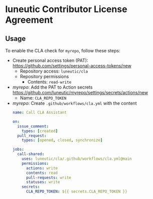 # luneutic Contributor License Agreement
## Usage
To enable the CLA check for `myrepo`, follow these steps:

- Create personal access token (PAT): https://github.com/settings/personal-access-tokens/new
  - Repository access: `luneutic/cla`
  - Repository permissions
    - Contents: `read-write`
- _myrepo_: Add the PAT to Action secrets https://github.com/luneutic/myrepo/settings/secrets/actions/new
  - Name: `CLA_REPO_TOKEN`
- _myrepo_: Create `.github/workflows/cla.yml` with the content
  ```yml
  name: Call CLA Assistant

  on:
    issue_comment:
      types: [created]
    pull_request:
      types: [opened, closed, synchronize]

  jobs:
    call-shared:
      uses: luneutic/cla/.github/workflows/cla.yml@main
      permissions:
        actions: write
        contents: read
        pull-requests: write
        statuses: write
      secrets:
        CLA_REPO_TOKEN: ${{ secrets.CLA_REPO_TOKEN }}
  ```
